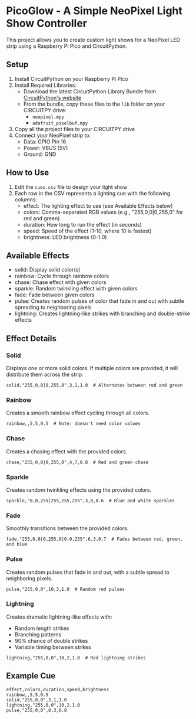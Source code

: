 # PicoGlow - A Simple NeoPixel Light Show Controller

This project allows you to create custom light shows for a NeoPixel LED strip using a Raspberry Pi Pico and CircuitPython.

## Setup
1. Install CircuitPython on your Raspberry Pi Pico
2. Install Required Libraries:
   - Download the latest CircuitPython Library Bundle from [CircuitPython's website](https://circuitpython.org/libraries)
   - From the bundle, copy these files to the `lib` folder on your CIRCUITPY drive:
     - `neopixel.mpy`
     - `adafruit_pixelbuf.mpy`
3. Copy all the project files to your CIRCUITPY drive
4. Connect your NeoPixel strip to:
   - Data: GPIO Pin 16
   - Power: VBUS (5V)
   - Ground: GND

## How to Use
1. Edit the `cues.csv` file to design your light show
2. Each row in the CSV represents a lighting cue with the following columns:
   - effect: The lighting effect to use (see Available Effects below)
   - colors: Comma-separated RGB values (e.g., "255,0,0|0,255,0" for red and green)
   - duration: How long to run the effect (in seconds)
   - speed: Speed of the effect (1-10, where 10 is fastest)
   - brightness: LED brightness (0-1.0)

## Available Effects
- solid: Display solid color(s)
- rainbow: Cycle through rainbow colors
- chase: Chase effect with given colors
- sparkle: Random twinkling effect with given colors
- fade: Fade between given colors
- pulse: Creates random pulses of color that fade in and out with subtle spreading to neighboring pixels
- lightning: Creates lightning-like strikes with branching and double-strike effects

## Effect Details

### Solid
Displays one or more solid colors. If multiple colors are provided, it will distribute them across the strip.
```csv
solid,"255,0,0|0,255,0",3,1,1.0  # Alternates between red and green
```

### Rainbow
Creates a smooth rainbow effect cycling through all colors.
```csv
rainbow,,5,5,0.5  # Note: doesn't need color values
```

### Chase
Creates a chasing effect with the provided colors.
```csv
chase,"255,0,0|0,255,0",4,7,0.8  # Red and green chase
```

### Sparkle
Creates random twinkling effects using the provided colors.
```csv
sparkle,"0,0,255|255,255,255",3,8,0.6  # Blue and white sparkles
```

### Fade
Smoothly transitions between the provided colors.
```csv
fade,"255,0,0|0,255,0|0,0,255",6,3,0.7  # Fades between red, green, and blue
```

### Pulse
Creates random pulses that fade in and out, with a subtle spread to neighboring pixels.
```csv
pulse,"255,0,0",10,3,1.0  # Random red pulses
```

### Lightning
Creates dramatic lightning-like effects with:
- Random length strikes
- Branching patterns
- 90% chance of double strikes
- Variable timing between strikes
```csv
lightning,"255,0,0",10,2,1.0  # Red lightning strikes
```

## Example Cue
```csv
effect,colors,duration,speed,brightness
rainbow,,5,5,0.5
solid,"255,0,0",3,1,1.0
lightning,"255,0,0",10,2,1.0
pulse,"255,0,0",8,3,0.8
```
